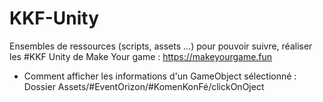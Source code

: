# KKF-Unity
Ensembles de ressources (scripts, assets ...) pour pouvoir suivre, réaliser les #KKF Unity de Make Your game : https://makeyourgame.fun


- Comment afficher les informations d'un GameObject sélectionné : Dossier Assets/#EventOrizon/#KomenKonFé/clickOnOject
